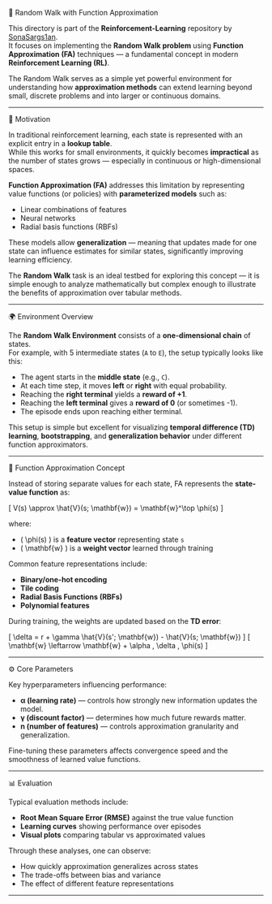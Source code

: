 🎲 Random Walk with Function Approximation

This directory is part of the **Reinforcement-Learning** repository by [SonaSargs1an](https://github.com/SonaSargs1an).  
It focuses on implementing the **Random Walk problem** using **Function Approximation (FA)** techniques — a fundamental concept in modern **Reinforcement Learning (RL)**.  

The Random Walk serves as a simple yet powerful environment for understanding how **approximation methods** can extend learning beyond small, discrete problems and into larger or continuous domains.

---

📘 Motivation

In traditional reinforcement learning, each state is represented with an explicit entry in a **lookup table**.  
While this works for small environments, it quickly becomes **impractical** as the number of states grows — especially in continuous or high-dimensional spaces.

**Function Approximation (FA)** addresses this limitation by representing value functions (or policies) with **parameterized models** such as:
- Linear combinations of features  
- Neural networks  
- Radial basis functions (RBFs)

These models allow **generalization** — meaning that updates made for one state can influence estimates for similar states, significantly improving learning efficiency.

The **Random Walk** task is an ideal testbed for exploring this concept — it is simple enough to analyze mathematically but complex enough to illustrate the benefits of approximation over tabular methods.

---

🌍 Environment Overview

The **Random Walk Environment** consists of a **one-dimensional chain** of states.  
For example, with 5 intermediate states (`A` to `E`), the setup typically looks like this:

- The agent starts in the **middle state** (e.g., `C`).
- At each time step, it moves **left** or **right** with equal probability.
- Reaching the **right terminal** yields a **reward of +1**.
- Reaching the **left terminal** gives a **reward of 0** (or sometimes -1).
- The episode ends upon reaching either terminal.

This setup is simple but excellent for visualizing **temporal difference (TD) learning**, **bootstrapping**, and **generalization behavior** under different function approximators.

---

🧠 Function Approximation Concept

Instead of storing separate values for each state, FA represents the **state-value function** as:

\[
V(s) \approx \hat{V}(s; \mathbf{w}) = \mathbf{w}^\top \phi(s)
\]

where:
- \( \phi(s) \) is a **feature vector** representing state `s`
- \( \mathbf{w} \) is a **weight vector** learned through training

Common feature representations include:
- **Binary/one-hot encoding**
- **Tile coding**
- **Radial Basis Functions (RBFs)**
- **Polynomial features**

During training, the weights are updated based on the **TD error**:

\[
\delta = r + \gamma \hat{V}(s'; \mathbf{w}) - \hat{V}(s; \mathbf{w})
\]
\[
\mathbf{w} \leftarrow \mathbf{w} + \alpha \, \delta \, \phi(s)
\]

---

⚙️ Core Parameters

Key hyperparameters influencing performance:

- **α (learning rate)** — controls how strongly new information updates the model.  
- **γ (discount factor)** — determines how much future rewards matter.  
- **n (number of features)** — controls approximation granularity and generalization.  

Fine-tuning these parameters affects convergence speed and the smoothness of learned value functions.

---

📊 Evaluation

Typical evaluation methods include:
- **Root Mean Square Error (RMSE)** against the true value function  
- **Learning curves** showing performance over episodes  
- **Visual plots** comparing tabular vs approximated values  

Through these analyses, one can observe:
- How quickly approximation generalizes across states  
- The trade-offs between bias and variance  
- The effect of different feature representations  

---


